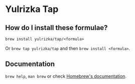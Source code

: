 # Yulrizka Tap

## How do I install these formulae?
`brew install yulrizka/tap/<formula>`

Or `brew tap yulrizka/tap` and then `brew install <formula>`.

## Documentation
`brew help`, `man brew` or check [Homebrew's documentation](https://docs.brew.sh).

